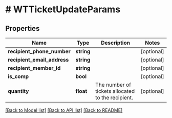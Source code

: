 # # WTTicketUpdateParams

## Properties

Name | Type | Description | Notes
------------ | ------------- | ------------- | -------------
**recipient_phone_number** | **string** |  | [optional]
**recipient_email_address** | **string** |  | [optional]
**recipient_member_id** | **string** |  | [optional]
**is_comp** | **bool** |  | [optional]
**quantity** | **float** | The number of tickets allocated to the recipient. | [optional]

[[Back to Model list]](../../README.md#models) [[Back to API list]](../../README.md#endpoints) [[Back to README]](../../README.md)
